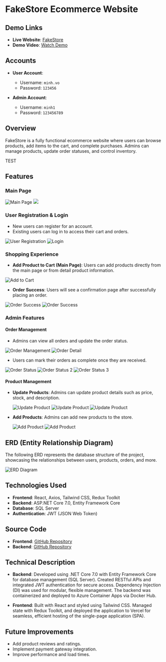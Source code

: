 # FakeStore Ecommerce Website

## Demo Links
- **Live Website**: [FakeStore](https://fake-store-five.vercel.app)
- **Demo Video**: [Watch Demo](https://www.youtube.com/watch?v=1wALZYWvflo)

## Accounts
- **User Account**:
  - Username: `minh.vo`
  - Password: `123456`
  
- **Admin Account**:
  - Username: `minh1`
  - Password: `123456789`

## Overview
FakeStore is a fully functional ecommerce website where users can browse products, add items to the cart, and complete purchases. Admins can manage products, update order statuses, and control inventory. 

TEST


## Features
### Main Page
![Main Page](https://drive.google.com/uc?export=view&id=1vu7r-XjUNfjZETr1lCdD2uM4bcjSucy5)
![](https://drive.google.com/uc?export=view&id=1-G_CW7Ved4hCP_xDM3cy1FmoOk7k2zpM)


### User Registration & Login
- New users can register for an account.
- Existing users can log in to access their cart and orders.

![User Registration](https://drive.google.com/uc?export=view&id=1qRLhOupGUR-vbmUgkXN0kHz5a9MFwvF5)
![Login](https://drive.google.com/uc?export=view&id=167awF4bMEsMkK8WGsnfqgJumHrzv70b3)

### Shopping Experience
- **Add Product to Cart (Main Page)**: Users can add products directly from the main page or from detail product information.

![Add to Cart](https://drive.google.com/uc?export=view&id=1umcZe2xdf-Rb5s3zfQ--MLsX17jopIPi)

- **Order Success**: Users will see a confirmation page after successfully placing an order.

![Order Success](https://drive.google.com/uc?export=view&id=1KhMJndZC2WYAwxGC94cTHQ70OfMeS5vk)
![Order Success](https://drive.google.com/uc?export=view&id=12fgyIAFqdjAlOhCdT5EvMfIYAzaEwqJq)


### Admin Features
#### Order Management
- Admins can view all orders and update the order status.

![Order Management](https://drive.google.com/uc?export=view&id=1fC92MbYlezq1x1PgILUxU3Bwo9d4C7MW)
![Order Detail](https://drive.google.com/uc?export=view&id=1zGtBssRTD90oG3vatk5k5KSMZ5bU6TGa)

- Users can mark their orders as complete once they are received.

![Order Status](https://drive.google.com/uc?export=view&id=1mrEsCFvSxaRvHXzmYL_7N5p2bT_h8H__)
![Order Status 2](https://drive.google.com/uc?export=view&id=1yfONy8SWRi7QLYqoCu38FzXjj3lUibIL)
![Order Status 3](https://drive.google.com/uc?export=view&id=1T_wJQtBay2deOdQwlhAqusBlfaY9YJvC)

#### Product Management

- **Update Products**: Admins can update product details such as price, stock, and description.

  ![Update Product](https://drive.google.com/uc?export=view&id=1B-5pCZg177s3t9nIzygpfZZ9d9XitaQZ)
  ![Update Product](https://drive.google.com/uc?export=view&id=11Npn1_QFb26LZZMzp5beJmDEWbUzhBc0)
  ![Update Product](https://drive.google.com/uc?export=view&id=1mTLFgE5oLzRZpSGNHYB7JX6VHPzy_Wfo)


- **Add Products**: Admins can add new products to the store.
  
  ![Add Product](https://drive.google.com/uc?export=view&id=1bmQ0vHG_IQ_oI3hQvnpgQphnrSMEdq9Z)
  ![Add Product](https://drive.google.com/uc?export=view&id=1iP0uGod4Wfrcq7rULSsCL3gQcmSwc3od)

## ERD (Entity Relationship Diagram)
The following ERD represents the database structure of the project, showcasing the relationships between users, products, orders, and more.

![ERD Diagram](https://drive.google.com/uc?export=view&id=1yOeFUEyG21OH1Na4i1v3wtpmh8VZogpQ)

## Technologies Used
- **Frontend**: React, Axios, Tailwind CSS, Redux Toolkit
- **Backend**: ASP.NET Core 7.0, Entity Framework Core
- **Database**: SQL Server
- **Authentication**: JWT (JSON Web Token)

## Source Code
- **Frontend**: [GitHub Repository](https://github.com/minh1304/fakestore)
- **Backend**: [GitHub Repository](https://github.com/minh1304/fakestoreNet)

## Technical Description
- **Backend**: Developed using .NET Core 7.0 with Entity Framework Core for database management (SQL Server). Created RESTful APIs and integrated JWT authentication for secure access. Dependency Injection (DI) was used for modular, flexible management. The backend was containerized and deployed to Azure Container Apps via Docker Hub.
  
- **Frontend**: Built with React and styled using Tailwind CSS. Managed state with Redux Toolkit, and deployed the application to Vercel for seamless, efficient hosting of the single-page application (SPA).


## Future Improvements
- Add product reviews and ratings.
- Implement payment gateway integration.
- Improve performance and load times.

